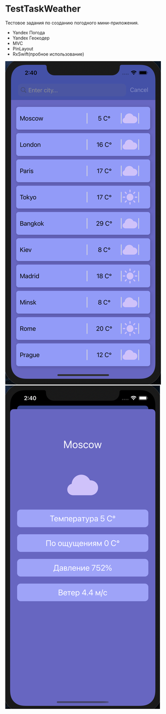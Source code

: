 # TestTaskWeather
Тестовое задания по созданию погодного мини-приложения.

- Yandex Погода
- Yandex Геокодер
- MVC
- PinLayout
- RxSwift(пробное использование)

![Image alt](https://github.com/ArtemPozdnyakov/TestTaskWeather/blob/main/Screen%20Shot%201.png)
![Image alt](https://github.com/ArtemPozdnyakov/TestTaskWeather/blob/main/Screen%20Shot%202.png)

